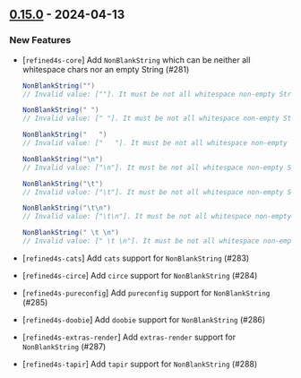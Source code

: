 ## [0.15.0](https://github.com/kevin-lee/refined4s/issues?q=is%3Aissue+is%3Aclosed+-label%3Ainvalid+-label%3Awontfix+milestone%3Am15) - 2024-04-13

### New Features

* [`refined4s-core`] Add `NonBlankString` which can be neither all whitespace chars nor an empty String (#281)
  ```scala 3
  NonBlankString("")
  // Invalid value: [""]. It must be not all whitespace non-empty String
  
  NonBlankString(" ")
  // Invalid value: [" "]. It must be not all whitespace non-empty String
  
  NonBlankString("   ")
  // Invalid value: ["   "]. It must be not all whitespace non-empty String
  
  NonBlankString("\n")
  // Invalid value: ["\n"]. It must be not all whitespace non-empty String
  
  NonBlankString("\t")
  // Invalid value: ["\t"]. It must be not all whitespace non-empty String
  
  NonBlankString("\t\n")
  // Invalid value: ["\t\n"]. It must be not all whitespace non-empty String
  
  NonBlankString(" \t \n")
  // Invalid value: [" \t \n"]. It must be not all whitespace non-empty String
  ```

* [`refined4s-cats`] Add `cats` support for `NonBlankString` (#283)
* [`refined4s-circe`] Add `circe` support for `NonBlankString` (#284)
* [`refined4s-pureconfig`] Add `pureconfig` support for `NonBlankString` (#285)
* [`refined4s-doobie`] Add `doobie` support for `NonBlankString` (#286)
* [`refined4s-extras-render`] Add `extras-render` support for `NonBlankString` (#287)
* [`refined4s-tapir`] Add `tapir` support for `NonBlankString` (#288)
